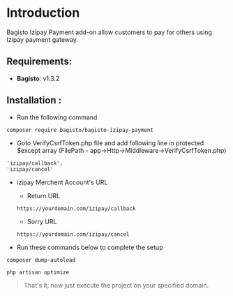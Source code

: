 # Introduction

Bagisto Izipay Payment add-on allow customers to pay for others using Izipay payment gateway.

## Requirements:

- **Bagisto**: v1.3.2

## Installation :
- Run the following command
```
composer require bagisto/bagisto-izipay-payment
```

- Goto VerifyCsrfToken.php file and add following line in protected $except array (FilePath - app->Http->Middleware->VerifyCsrfToken.php)
```
'izipay/callback',
'izipay/cancel'
```
- izipay Merchent Account's URL

    - Return URL

    ```
    https://yourdomain.com/izipay/callback
    ```

    - Sorry URL

    ```
    https://yourdomain.com/izipay/cancel
    ```

- Run these commands below to complete the setup
```
composer dump-autoload
```
```
php artisan optimize
```

> That's it, now just execute the project on your specified domain.